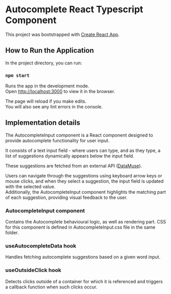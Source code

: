 # Autocomplete React Typescript Component

This project was bootstrapped with [Create React App](https://github.com/facebook/create-react-app).


## How to Run the Application

In the project directory, you can run:

### `npm start`

Runs the app in the development mode.\
Open [http://localhost:3000](http://localhost:3000) to view it in the browser.

The page will reload if you make edits.\
You will also see any lint errors in the console.

## Implementation details
The AutocompleteInput component is a React component designed to provide autocomplete functionality for user input. 

It consists of a text input field - where users can type, and as they type, a list of suggestions dynamically appears below the input field.

These suggestions are fetched from an external API ([DataMuse](https://api.datamuse.com/sug)).

Users can navigate through the suggestions using keyboard arrow keys or mouse clicks, and when they select a suggestion, the input field is updated with the selected value.\
Additionally,  the AutocompleteInput component highlights the matching part of each suggestion, providing visual feedback to the user.

### AutocompleteInput component
Contains the Autocomplete behavioural logic, as well as rendering part. 
CSS for this component is defined in AutocompleteInput.css file in the same folder.

### useAutocompleteData hook
Handles fetching autocomplete suggestions based on a given word input. 

### useOutsideClick hook
Detects clicks outside of a container for which it is referenced and triggers a callback function when such clicks occur.
